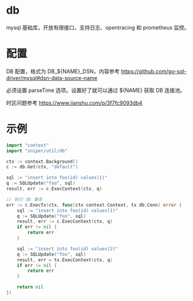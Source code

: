 # db

mysql 基础库，开放有限接口，支持日志、opentracing 和 prometheus 监控。

# 配置

DB 配置，格式为 DB_${NAME}_DSN，内容参考 https://github.com/go-sql-driver/mysql#dsn-data-source-name

必须设置 parseTime 选项。设置好了就可以通过 ${NAME} 获取 DB 连接池。

时区问题参考 https://www.jianshu.com/p/3f7fc9093db4

# 示例
```go
import "context"
import "sniper/util/db"

ctx := context.Background()
c := db.Get(ctx, "default")

sql := "insert into foo(id) values(1)"
q := SQLUpdate("foo", sql)
result, err := c.ExecContext(ctx, q)

// 执行 db 事务
err := c.ExecTx(ctx, func(ctx context.Context, tx db.Conn) error {
	sql := "insert into foo(id) values(1)"
	q := SQLUpdate("foo", sql)
	result, err := c.ExecContext(ctx, q)
	if err != nil {
		return err
	}

	sql := "insert into foo(id) values(2)"
	q := SQLUpdate("foo", sql)
	result, err = tx.ExecContext(ctx, q)
	if err != nil {
		return err
	}

	return nil
})
```
